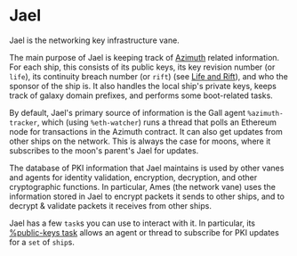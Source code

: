 # Jael

Jael is the networking key infrastructure vane.

The main purpose of Jael is keeping track of [Azimuth](../../identity) related information. For each ship, this consists of its public keys, its key revision number (or `life`), its continuity breach number (or `rift`) (see [Life and Rift](../../../urbit-id/concepts/life-and-rift.md)), and who the sponsor of the ship is. It also handles the local ship's private keys, keeps track of galaxy domain prefixes, and performs some boot-related tasks.

By default, Jael's primary source of information is the Gall agent `%azimuth-tracker`, which (using `%eth-watcher`) runs a thread that polls an Ethereum node for transactions in the Azimuth contract. It can also get updates from other ships on the network. This is always the case for moons, where it subscribes to the moon's parent's Jael for updates.

The database of PKI information that Jael maintains is used by other vanes and agents for identity validation, encryption, decryption, and other cryptographic functions. In particular, Ames (the network vane) uses the information stored in Jael to encrypt packets it sends to other ships, and to decrypt & validate packets it receives from other ships.

Jael has a few `task`s you can use to interact with it. In particular, its [%public-keys task](reference/tasks.md#public-keys) allows an agent or thread to subscribe for PKI updates for a `set` of `ship`s.

